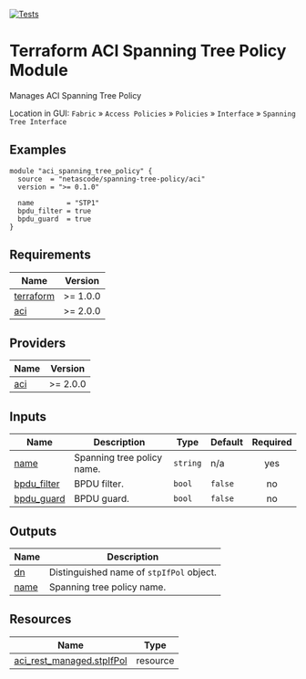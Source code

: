 <!-- BEGIN_TF_DOCS -->
[![Tests](https://github.com/netascode/terraform-aci-spanning-tree-policy/actions/workflows/test.yml/badge.svg)](https://github.com/netascode/terraform-aci-spanning-tree-policy/actions/workflows/test.yml)

# Terraform ACI Spanning Tree Policy Module

Manages ACI Spanning Tree Policy

Location in GUI:
`Fabric` » `Access Policies` » `Policies` » `Interface` » `Spanning Tree Interface`

## Examples

```hcl
module "aci_spanning_tree_policy" {
  source  = "netascode/spanning-tree-policy/aci"
  version = ">= 0.1.0"

  name        = "STP1"
  bpdu_filter = true
  bpdu_guard  = true
}
```

## Requirements

| Name | Version |
|------|---------|
| <a name="requirement_terraform"></a> [terraform](#requirement\_terraform) | >= 1.0.0 |
| <a name="requirement_aci"></a> [aci](#requirement\_aci) | >= 2.0.0 |

## Providers

| Name | Version |
|------|---------|
| <a name="provider_aci"></a> [aci](#provider\_aci) | >= 2.0.0 |

## Inputs

| Name | Description | Type | Default | Required |
|------|-------------|------|---------|:--------:|
| <a name="input_name"></a> [name](#input\_name) | Spanning tree policy name. | `string` | n/a | yes |
| <a name="input_bpdu_filter"></a> [bpdu\_filter](#input\_bpdu\_filter) | BPDU filter. | `bool` | `false` | no |
| <a name="input_bpdu_guard"></a> [bpdu\_guard](#input\_bpdu\_guard) | BPDU guard. | `bool` | `false` | no |

## Outputs

| Name | Description |
|------|-------------|
| <a name="output_dn"></a> [dn](#output\_dn) | Distinguished name of `stpIfPol` object. |
| <a name="output_name"></a> [name](#output\_name) | Spanning tree policy name. |

## Resources

| Name | Type |
|------|------|
| [aci_rest_managed.stpIfPol](https://registry.terraform.io/providers/CiscoDevNet/aci/latest/docs/resources/rest_managed) | resource |
<!-- END_TF_DOCS -->